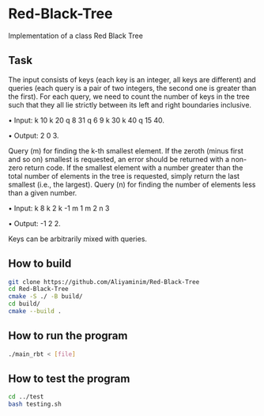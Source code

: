 # Red-Black-Tree
Implementation of a class Red Black Tree

## Task
The input consists of keys (each key is an integer, all keys are different) and queries (each query is a pair of two integers, the second one is greater than the first). For each query, we need to count the number of keys in the tree such that they all lie strictly between its left and right boundaries inclusive.

• Input: k 10 k 20 q 8 31 q 6 9 k 30 k 40 q 15 40.

• Output: 2 0 3.

Query (m) for finding the k-th smallest element. If the zeroth (minus first and so on) smallest is requested, an error should be returned with a non-zero return code. If the smallest element with a number greater than the total number of elements in the tree is requested, simply return the last smallest (i.e., the largest).
Query (n) for finding the number of elements less than a given number.

• Input: k 8 k 2 k -1 m 1 m 2 n 3

• Output: -1 2 2.

Keys can be arbitrarily mixed with queries.

## How to build
```bash
git clone https://github.com/Aliyaminim/Red-Black-Tree
cd Red-Black-Tree
cmake -S ./ -B build/
cd build/
cmake --build .
```

## How to run the program
```bash
./main_rbt < [file]
```

## How to test the program
```bash
cd ../test
bash testing.sh
```

    

